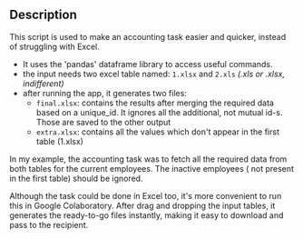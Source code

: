 
## Description
This script is used to make an accounting task easier and quicker, instead of struggling with Excel.
- It uses the 'pandas' dataframe library to access useful commands. 
- the input needs two excel table named: `1.xlsx` and `2.xls` *(.xls or .xlsx, indifferent)*
- after running the app, it generates two files: 
	-	`final.xlsx`: contains the results after merging the required data based on a unique_id. It ignores all the additional, not mutual id-s. Those are saved to the other output
	-	`extra.xlsx`: contains all the values which don't appear in the first table (1.xlsx)

In my example, the accounting task was to fetch all the required data from both tables for the current employees. The inactive employees ( not present in the first table) should be ignored.

Although the task could be done in Excel too, it's more convenient to run this in Google Colaboratory. After drag and dropping the input tables, it generates the ready-to-go files instantly, making it easy to download and pass to the recipient.
